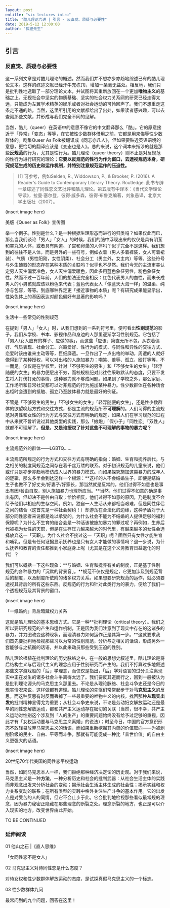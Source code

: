 ```yaml
---
layout: post
entitle: "six lectures intro"
title: "酷儿理论六讲 | 引言 · 反直觉、质疑与必要性"
date: 2019-5-12 12:00:00
author: "狐狸先生"
---
```


## 引言

### 反直觉、质疑与必要性

这一系列文章是对酷儿理论的概述。然而我们并不想亦步亦趋地综述已有的酷儿理论文本。这样的综述文献已经汗牛充栋[1]，增加一条毫无益处。相反地，我们只是批判性地选取了一部分理论文本，并试图将其重新放回在一个更加**唯物主义**的基础之上。无视社会中坚实的物质基础、坚实的社会权力关系网的研究已经走得太远，只能成为左翼学术精英的娱乐或者对社会运动的可怜回声了。我们不想重走这条走不通的路。当然，这里所引用的文献都给出了出处，如果读者感兴趣，可以去查阅那些文献，并形成与我们完全不同的见解。

当然，酷儿（queer）在英语中的意思不像它的中文翻译那么「酷」。它的原意接近于「异常」「变态」等等，在它被性少数群体借用之前，它都是用来侮辱性少数群体的。剧集Queer As Folk被翻译成《同志亦凡人》，但如果要贴近英语语境的意思，更恰切的翻译应该是《变态也是人》。总的来说，这个词本来指涉的就是那些**反规范**的行为，尤其是性行为。酷儿理论（queer theory）则不止是对反规范的性行为进行研究的理论；**它要以反规范的性行为作为窗口，去透视规范本身，研究规范生成的历史和运作机制，并特别注意规范运作的压迫性。**

> [1] 可参考，例如Selden, R., Widdowson, P., & Brooker, P. (2016). A Reader's Guide to Contemporary Literary Theory. Routledge. 此书专辟一章综述了同性恋文艺批评和酷儿理论。第五版有中译本：《当代文学理论导读》，拉曼·塞尔登，彼得·威多森，彼得·布鲁克编著，刘象愚译，北京大学出版社（2007）。

(insert image here)

美版《Queer as Folk》宣传图

举一个例子。性别是什么？是一种根据生理形态而进行的归类吗？如果仅此而已，那么当我们谈论「男人」「女人」的时候，我们的脑中浮现出来的仅仅是具有阴茎和睾丸的人体，或者具有阴道、子宫和卵巢的人体吗？似乎完全不是这样。我们想到的往往不是人体，而是另外的一些符号，例如衣着（男人多着裤装，女人可着裙装）、气质（男性阳刚，女性阴柔）、社会分工（男主外，女主内）等等。这些符号与外生殖器的形态存在某种本质的关联吗？似乎也不尽然。我们今天的主流审美认定男人天生偏爱冷色，女人天生偏爱暖色，因此多用蓝色象征男性，粉色象征女性。然而不过一百年前，人们的想法还完全相反：红色代表男人的血性，而未长成男人的小男孩就应该以粉色来代表；蓝色代表女人「像蓝天大海一样」的温柔、纯净与包容，等等。到底哪种界定更「接近事物的本质」呢？有研究成果能显示出，性染色体上的基因表达对颜色偏好有显著的影响吗？

(insert image here)

生活中一些常见的性别规范

在提到「男人」「女人」时，从我们想到的一系列符号里，便可看出**性别规范**的影子。我们从学校、书本、影视作品和身边的人那里逐渐学习性别规范。它包括了「男人/女人应有的样子、应做的事」，而这些「应该」简直无所不包，从衣着偏好、气质表现、社会分工、兴趣爱好、性行为的模式、与同性和异性的交往方式、恋爱时该由谁来主动等等，巨细靡遗。一旦作出了一点出格的举动，周遭的人就好像得到了某种授权，可以对出格的人施加暴力：嘲笑、羞辱、孤立、殴打等等，不一而足。仅仅是在学校里，针对「不够男生的男生」和「不够女生的女生」「轻浮随便的女生」的暴力便层出不穷，而校规校纪对此往往采取默认的态度，只要不发生将人打伤打死的事情，这种暴力就不够成问题。如果到了学校之外，那么家庭、工作场所和日常社交都可以对非规范的行为施加某种暴力。性少数群体在各种场合出柜时会遭到的抵触、孤立乃至肢体暴力就是最好的例证。

不管是「不够男生的男生」「不够女生的女生」「轻浮随便的女生」，还是性少数群体的欲望唤起方式和交往方式，都是主流的规范所**不可理解**的。人们习得的主流规范对男性和女性的行为方式与交往方式有明确的规定，如果人们在学习规范的过程中从来就不曾听说过其他类型的实践，那么「娘炮」「假小子」「同性恋」「双性人」就都不可理解了。**但是，又是谁授权了针对这些不可理解的事物的暴力呢？**

(insert image here)

主流规范外的群体——LGBTQ……

主流规范所规定的行为方式和交往方式有明确的指向：婚姻、生育和抚养后代。与之相关的制度同规范之间存在着千丝万缕的联系。对于初识规范的儿童来说，他们或许只是亦步亦趋地模仿成人世界的暴力模式。而如果探究施加这类暴力的成年人的逻辑，那么多半会到达这样一个根源：**这样的人不会结婚生子，即便是结婚生子也做不了好丈夫/好妻子/好家长，那当然就是反常的，他们过得不如意也是事出有因/咎由自取，别人施加暴力也理所应当。**当然，他们过得不如意的确是事出有因，但却决不是咎由自取；恰恰相反，他们过得不如意的原因，乃是制度不会给予他们以相应的生存空间。例如，独自一人生活从来都相当艰难，但是同性伴侣之间的结合（这首先是一种社会契约！）却游荡在合法化的边缘，这种矛盾对于大部分同性恋者来说都是难以承受的。为什么社会不能为不结婚的人提供足够的福利保障呢？为什么不生育的结合会是一种活该被施加暴力的罪过呢？再例如，生养后代被视为女性的天职，但是在生存压力越来越大的时代里，有越来越多的女性会选择放弃这一「天职」。为什么社会不接过这一「天职」呢？固然只有女性才能生育和哺乳，但是有任何证据显示抚养也是只有女人才能做的事情吗？退一步说，为什么抚养和教育的责任都推到小家庭身上呢（尤其是在这个义务教育日益退化的时代）？

我们可以概括一下这些现象：**与婚姻、生育和抚养有关的制度，正是基于性别规范的各种暴力的「沉默的背景音」。**规范不仅仅是规定，它更加涉及到规范背后的制度，以及制度所依附的诸多权力关系。如果想要研究规范的运作，就必须要透视其背后的所有这些东西。反规范的行为和针对此类行为的暴力，便给了我们一个透视规范及其背景的窗口。

(insert image here)

「一纸婚约」背后暗藏权力关系

这就是酷儿理论的基本思维方式。它是一种**批判理论（critical theory）。我们之所以要研究规范的产生和运作机制，正是因为我们注意到了现实中存在的这诸多的暴力，并力图改变这种现状，而理清暴力如何运作正是其第一步。**这就要求我们首先要批判地检视那些习以为常的性别规范，分析与之相关的话语，形成另外一套能够与之抗衡的话语，并以此来动员那些受到压迫的性别。

酷儿理论根植在批判理论的历史脉络之中。在一般的思想史叙述里，酷儿理论是将后结构主义与后现代主义的理念应用于性别研究而产生的。我们不打算过多地叙述那些文字游戏般的「后」学理念，而仅仅是指出，「后」学对语言的过分关注离现实中正在发生的诸多社会斗争离得太远了。我们要反其道而行之，回到一般被认为是批判理论源头的马克思主义那里去。不论是从理论脉络、社会斗争史还是今日的现实情况来说，这样做都有道理。酷儿理论的先驱们常常起步于对**马克思主义**的反思，而这种反思有时反而丢掉了一些最重要的唯物主义的内核，找回那种**从现实出发**的批判精神显得尤为重要；从社会斗争史来说，不论是劳动妇女解放运动还是最早的同性恋解放运动，都和共产主义运动存在密切的关联（当然，很不幸，共产主义运动对性别这个涉及到「人的生产」的重要问题始终没有给予过足够的重视，因此才有「女权运动要与马克思主义离婚」的说法）；时至今日，中国的官方意识形态不敢轻易放弃马克思主义的话语，而如果重新挖掘其内蕴的价值取向——为被剥削阶级的民主、自由、平等而斗争，那就有可能促成一种比「普世价值」的自由主义更强大的话语。

(insert image here)

20世纪70年代美国的同性恋平权运动

当然，如同马克思本人一样，我们拒绝那种经济决定论的历史观。对于我们来说，马克思主义是一种**方法**，一种分析历史和社会的批判武器：从社会生活主体的实践而非观念出发来分析社会的变动；揭示社会生活主体生成的社会性；揭示实践和权力关系变动的联系；在所有类型的实践中格外关注生产斗争的基本作用。它的出发点是对受苦的人的同情，但它不会止步于此。它会批判地检视那些看似最常规的理念，因为暴力秘密正隐藏在那些理念的断裂之处。理念断裂的地方，也正是可以介入现实的地方，改变世界由此开始。

TO BE CONTINUED

### 延伸阅读

01  他山之石 |《直人思维》

「女同性恋不是女人」

02  马克思主义对待同性恋是什么态度？

对待女权和性少数群体解放运动的态度，是试探真假马克思主义的一个标志。

03  性少数群体九问

最常问到的九个问题，回答在这里！

